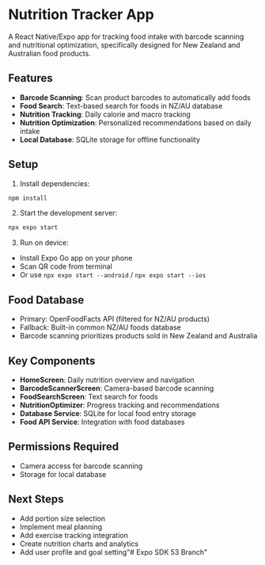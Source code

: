 # Nutrition Tracker App

A React Native/Expo app for tracking food intake with barcode scanning and nutritional optimization, specifically designed for New Zealand and Australian food products.

## Features

- **Barcode Scanning**: Scan product barcodes to automatically add foods
- **Food Search**: Text-based search for foods in NZ/AU database
- **Nutrition Tracking**: Daily calorie and macro tracking
- **Nutrition Optimization**: Personalized recommendations based on daily intake
- **Local Database**: SQLite storage for offline functionality

## Setup

1. Install dependencies:
```bash
npm install
```

2. Start the development server:
```bash
npx expo start
```

3. Run on device:
- Install Expo Go app on your phone
- Scan QR code from terminal
- Or use `npx expo start --android` / `npx expo start --ios`

## Food Database

- Primary: OpenFoodFacts API (filtered for NZ/AU products)
- Fallback: Built-in common NZ/AU foods database
- Barcode scanning prioritizes products sold in New Zealand and Australia

## Key Components

- **HomeScreen**: Daily nutrition overview and navigation
- **BarcodeScannerScreen**: Camera-based barcode scanning
- **FoodSearchScreen**: Text search for foods
- **NutritionOptimizer**: Progress tracking and recommendations
- **Database Service**: SQLite for local food entry storage
- **Food API Service**: Integration with food databases

## Permissions Required

- Camera access for barcode scanning
- Storage for local database

## Next Steps

- Add portion size selection
- Implement meal planning
- Add exercise tracking integration
- Create nutrition charts and analytics
- Add user profile and goal setting" #   E x p o   S D K   5 3   B r a n c h "    
 